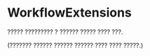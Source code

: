 # WorkflowExtensions
????? ????????? ? ?????? ????? ???? ???.

(??????? ?????? ?????? ?????? ???? ???? ?????.)
